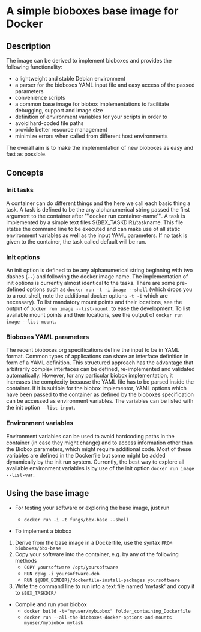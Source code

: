 # A simple bioboxes base image for Docker

## Description

The image can be derived to implement bioboxes and provides the following functionality:

* a lightweight and stable Debian environment
* a parser for the bioboxes YAML input file and easy access of the passed parameters
* convenience scripts
* a common base image for biobox implementations to facilitate debugging, support and image size
* definition of environment variables for your scripts in order to
 * avoid hard-coded file paths
 * provide better resource management
 * minimize errors when called from different host environments

The overall aim is to make the implementation of new bioboxes as easy and fast as possible.

## Concepts

### Init tasks

A container can do different things and the here we call each basic thing a task. A task is defined to be the any alphanumerical string passed the first argument to the container after '''docker run container-name'''. A task is implemented by a simple text files ${BBX_TASKDIR}/taskname. This file states the command line to be executed and can make use of all static environment variables as well as the input YAML parameters. If no task is given to the container, the task called default will be run.

### Init options

An init option is defined to be any alphanumerical string beginning with two dashes (`--`) and following the docker image name. The implementation of init options is currently almost identical to the tasks. There are some pre-defined options such as `docker run -t -i image --shell` (which drops you to a root shell, note the additional docker options `-t -i` which are necessary). To list mandatory mount points and their locations, see the output of `docker run image --list-mount`. to ease the development. To list available mount points and their locations, see the output of `docker run image --list-mount`.

### Bioboxes YAML parameters

The recent bioboxes.org specifications define the input to be in YAML format. Common types of applications can share an interface definition in form of a YAML definition. This structured approach has the advantage that arbitrarily complex interfaces can be defined, re-implemented and validated automatically. However, for any particular biobox implementation, it increases the complexity because the YAML file has to be parsed inside the container. If it is suitible for the biobox implementor, YAML options which have been passed to the container as defined by the bioboxes specification can be accessed as environment variables. The variables can be listed with the init option `--list-input`.


### Environment variables

Environment variables can be used to avoid hardcoding paths in the container (in case they might change) and to access information other than the Biobox parameters, which might require additional code. Most of these variables are defined in the Dockerfile but  some might be added dynamically by the init run system. Currently, the best way to explore all available environment variables is by use of the init option `docker run image --list-var`.

## Using the base image

* For testing your software or exploring the base image, just run
  * `docker run -i -t fungs/bbx-base --shell`

* To implement a biobox
 1. Derive from the base image in a Dockerfile, use the syntax `FROM bioboxes/bbx-base`
 2. Copy your software into the container, e.g. by any of the following methods
    * `COPY yoursoftware /opt/yoursoftware`
    * `RUN dpkg -i yoursoftware.deb`
    * `RUN ${BBX_BINDIR}/dockerfile-install-packages yoursoftware`
 3. Write the command line to run into a text file named 'mytask' and copy it to `$BBX_TASKDIR/`

* Compile and run your biobox
  * `docker build -t="myuser/mybiobox" folder_containing_Dockerfile`
  * `docker run --all-the-bioboxes-docker-options-and-mounts myuser/mybiobox mytask`
